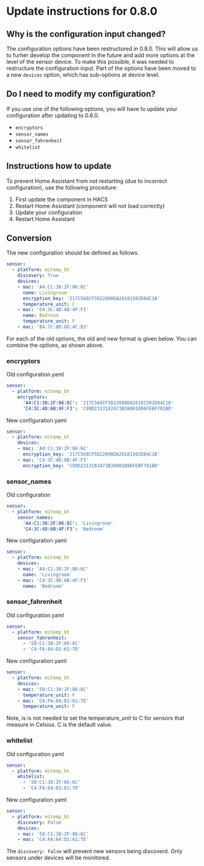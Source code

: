 # Update instructions for 0.8.0

## Why is the configuration input changed?
The configuration options have been restructured in 0.8.0. This will allow us to furher develop the component in the future and add more options at the level of the sensor device.
To make this possible, it was needed to restructure the configuration input. Part of the options have been moved to a new `devices` option, which has sub-options at device level. 

## Do I need to modify my configuration?
If you use one of the following options, you will have to update your configuration after updating to 0.8.0. 

- `encryptors`
- `sensor_names`
- `sensor_fahrenheit`
- `whitelist`

## Instructions how to update
To prevent Home Assistant from not restarting (due to incorrect configuration), use the following procedure: 
1. First update the component in HACS 
2. Restart Home Assistant (component will not load correctly)
3. Update your configuration 
4. Restart Home Assistant

## Conversion
The new configuration should be defined as follows. 

```yaml
sensor:
  - platform: mitemp_bt
    discovery: True
    devices:
    - mac: 'A4:C1:38:2F:86:6C'
      name: Livingroom
      encryption_key: '217C568CF5D22808DA20181502D84C1B'
      temperature_unit: C
    - mac: 'C4:3C:4D:6B:4F:F3'
      name: Bedroom
      temperature_unit: F
    - mac: 'B4:7C:8D:6D:4C:D3'
```

For each of the old options, the old and new format is given below. You can combine the options, as shown above. 

### encryptors

Old configuration.yaml

```yaml
sensor:
  - platform: mitemp_bt
    encryptors:
      'A4:C1:38:2F:86:6C': '217C568CF5D22808DA20181502D84C1B'
      'C4:3C:4D:6B:4F:F3': 'C99D2313182473B38001086FEBF781BD'
```
   
New configuration.yaml
 
```yaml
sensor:
  - platform: mitemp_bt
    devices:
    - mac: 'A4:C1:38:2F:86:6C'
      encryption_key: '217C568CF5D22808DA20181502D84C1B'
    - mac: 'C4:3C:4D:6B:4F:F3'
      encryption_key: 'C99D2313182473B38001086FEBF781BD'
```

### sensor_names

Old configuration

```yaml
sensor:
  - platform: mitemp_bt
    sensor_names:
      'A4:C1:38:2F:86:6C': 'Livingroom'
      'C4:3C:4D:6B:4F:F3': 'Bedroom'
```
   
New configuration.yaml
 
```yaml
sensor:
  - platform: mitemp_bt
    devices:
    - mac: 'A4:C1:38:2F:86:6C'
      name: 'Livingroom'
    - mac: 'C4:3C:4D:6B:4F:F3'
      name: 'Bedroom'
```

### sensor_fahrenheit

Old configuration.yaml

```yaml
sensor:
  - platform: mitemp_bt
    sensor_fahrenheit:
      - '58:C1:38:2F:86:6C'
      - 'C4:FA:64:D1:61:7D'
```

New configuration.yaml

```yaml
sensor:
  - platform: mitemp_bt
    devices:
    - mac: '58:C1:38:2F:86:6C'
      temperature_unit: F
    - mac: 'C4:FA:64:D1:61:7D'
      temperature_unit: F
```

Note, is is not needed to set the temperature_unit to C for sensors that measure in Celsius. C is the default value. 

### whitelist

Old configuration.yaml

```yaml
sensor:
  - platform: mitemp_bt
    whitelist:
      - '58:C1:38:2F:86:6C'
      - 'C4:FA:64:D1:61:7D'
```

New configuration.yaml

```yaml
sensor:
  - platform: mitemp_bt
    discovery: False
    devices:
    - mac: '58:C1:38:2F:86:6C'
    - mac: 'C4:FA:64:D1:61:7D'
```

The `discovery: False` will prevent new sensors being discoverd. Only sensors under devices will be monitored. 
